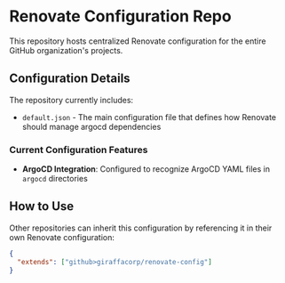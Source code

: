 # Renovate Configuration Repo

This repository hosts centralized Renovate configuration for the entire GitHub organization's projects.

## Configuration Details

The repository currently includes:

- `default.json` - The main configuration file that defines how Renovate should manage argocd dependencies

### Current Configuration Features

- **ArgoCD Integration**: Configured to recognize ArgoCD YAML files in `argocd` directories

## How to Use

Other repositories can inherit this configuration by referencing it in their own Renovate configuration:

```json
{
  "extends": ["github>giraffacorp/renovate-config"]
}
```


